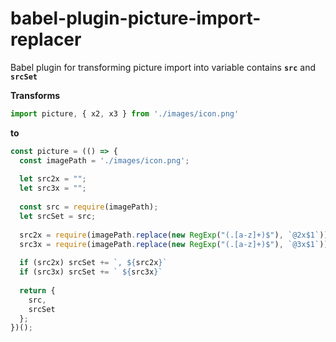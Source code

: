 # babel-plugin-picture-import-replacer

Babel plugin for transforming picture import into variable contains **`src`** and **`srcSet`**

**Transforms**

```javascript
import picture, { x2, x3 } from './images/icon.png'
```

**to** 

```javascript
const picture = (() => {
  const imagePath = './images/icon.png';
    
  let src2x = "";
  let src3x = "";
  
  const src = require(imagePath);
  let srcSet = src;
  
  src2x = require(imagePath.replace(new RegExp("(.[a-z]+)$"), `@2x$1`));
  src3x = require(imagePath.replace(new RegExp("(.[a-z]+)$"), `@3x$1`));
  
  if (src2x) srcSet += `, ${src2x}` 
  if (src3x) srcSet += ` ${src3x}` 
  
  return {
    src,
    srcSet
  };
})();
```
